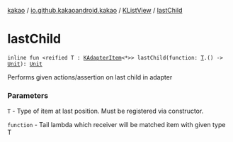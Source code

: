 [kakao](../../index.md) / [io.github.kakaoandroid.kakao](../index.md) / [KListView](index.md) / [lastChild](./last-child.md)

# lastChild

`inline fun <reified T : `[`KAdapterItem`](../-k-adapter-item/index.md)`<*>> lastChild(function: `[`T`](last-child.md#T)`.() -> `[`Unit`](https://kotlinlang.org/api/latest/jvm/stdlib/kotlin/-unit/index.html)`): `[`Unit`](https://kotlinlang.org/api/latest/jvm/stdlib/kotlin/-unit/index.html)

Performs given actions/assertion on last child in adapter

### Parameters

`T` - Type of item at last position. Must be registered via constructor.

`function` - Tail lambda which receiver will be matched item with given type T